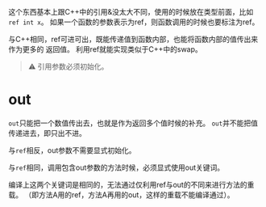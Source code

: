 这个东西基本上跟C++中的引用&没太大不同，使用的时候放在类型前面，比如
`ref int x`。
如果一个函数的参数表示为ref，则函数调用的时候也要标注为ref。

与C++相同，ref可进可出，既能传递值到函数内部，也能将函数内部的值传出来作为更多的
返回值。
利用ref就能实现类似于C++中的swap。

> :warning: 引用参数必须初始化。

# out

`out`只能把一个数值传出去，也就是作为返回多个值时候的补充。
`out`并不能把值传递进去，即只出不进。

与`ref`相反，out参数不需要显式初始化。

与`ref`相同，调用包含out参数的方法时候，必须显式使用out关键词。


编译上这两个关键词是相同的，无法通过仅利用ref与out的不同来进行方法的重载。
（即方法A用的ref，方法A再用的out，这样的重载不能编译通过）。

